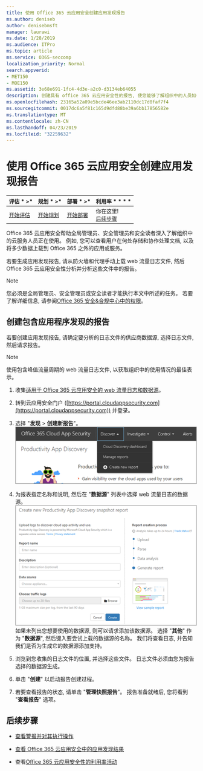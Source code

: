 ```yaml
---
title: 使用 Office 365 云应用安全创建应用发现报告
ms.author: deniseb
author: denisebmsft
manager: laurawi
ms.date: 1/28/2019
ms.audience: ITPro
ms.topic: article
ms.service: O365-seccomp
localization_priority: Normal
search.appverid:
- MET150
- MOE150
ms.assetid: 3e68e691-1fc4-4d3e-a2c0-d3134eb64055
description: 创建具有 office 365 云应用安全性的报告, 使您能够了解组织中的人员如何使用 office 365 和其他应用程序。
ms.openlocfilehash: 23165a52a09e5bcde46ee3ab2110dc17d0faf7f4
ms.sourcegitcommit: 0017dc6a5f81c165d9dfd88be39a6bb17856582e
ms.translationtype: MT
ms.contentlocale: zh-CN
ms.lasthandoff: 04/23/2019
ms.locfileid: "32259632"
---
```

# <a name="create-app-discovery-reports-using-office-365-cloud-app-security"></a>使用 Office 365 云应用安全创建应用发现报告

|评估 * *\>**|规划 * *\>**|部署 * *\>**|利用率 * * * *|
|:-----|:-----|:-----|:-----|
|[开始评估](office-365-cas-overview.md) <br/> |[开始规划](get-ready-for-office-365-cas.md) <br/> |[开始部署](turn-on-office-365-cas.md) <br/> |你在这里!  <br/> [后续步骤](#next-steps) <br/> |
   
Office 365 云应用安全帮助全局管理员、安全管理员和安全读者深入了解组织中的云服务人员正在使用。 例如, 您可以查看用户在何处存储和协作处理文档, 以及将多少数据上载到 Office 365 之外的应用或服务。
  
若要生成应用发现报告, 请从防火墙和代理手动上载 web 流量日志文件, 然后 Office 365 云应用安全性分析并分析这些文件中的报告。
  
> [!NOTE]
> 您必须是全局管理员、安全管理员或安全读者才能执行本文中所述的任务。 若要了解详细信息, 请参阅[Office 365 安全&amp;合规中心中的权限](permissions-in-the-security-and-compliance-center.md)。 
  
## <a name="create-a-report-with-app-discovery"></a>创建包含应用程序发现的报告

若要创建应用发现报告, 请确定要分析的日志文件的供应商数据源, 选择日志文件, 然后请求报告。
  
> [!NOTE]
> 使用包含峰值流量周期的 web 流量日志文件, 以获取组织中的使用情况的最佳表示。 
  
1. 收集[适用于 Office 365 云应用安全的 web 流量日志和数据源](web-traffic-logs-and-data-sources-for-ocas.md)。
    
2. 转到云应用安全门户 ([https://portal.cloudappsecurity.com](https://portal.cloudappsecurity.com)) 并登录。 
       
3. 选择 "**发现** \> **创建新报告**"。 <br>![在 Office 365 CAS 门户中, 选择 "发现"](media/73b5299f-94b5-49dd-a00f-154d188eb2c5.png)<br>
  
4. 为报表指定名称和说明, 然后在 "**数据源**" 列表中选择 web 流量日志的数据源。 <br>![在 O365 CAS 中, 选择\> "发现创建新报告"](media/22e660f0-5eb2-49fa-9fea-f88a5809a07b.png)<br>如果未列出您想要使用的数据源, 则可以请求添加该数据源。 选择 "**其他**" 作为 "**数据源**", 然后键入要尝试上载的数据源的名称。 我们将查看日志, 并告知我们是否为生成它的数据源添加支持。 
  
5. 浏览到您收集的日志文件的位置, 并选择这些文件。 日志文件必须由您为报告选择的数据源生成。
    
6. 单击 "**创建**" 以启动报告创建过程。 
    
7. 若要查看报告的状态, 请单击 "**管理快照报告**"。 报告准备就绪后, 您将看到 "**查看报告**" 选项。 
    
## <a name="next-steps"></a>后续步骤

- [查看警报并对其执行操作](review-office-365-cas-alerts.md)
    
- [查看 Office 365 云应用安全中的应用发现结果](review-app-discovery-findings-in-ocas.md)
    
- 查看[Office 365 云应用安全性的利用率活动](utilization-activities-for-ocas.md)
    

